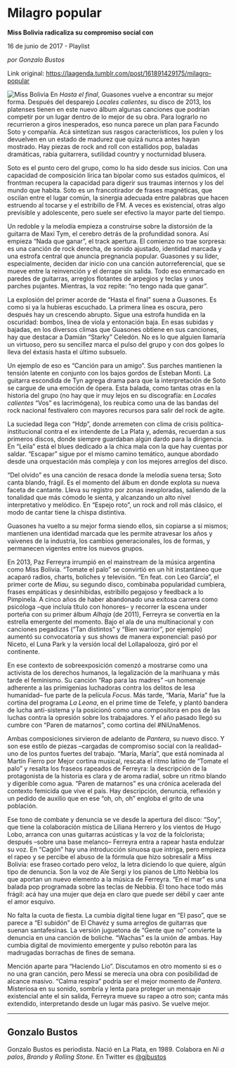 # Milagro popular

**Miss Bolivia radicaliza su compromiso social con**

16 de junio de 2017 - Playlist

_por Gonzalo Bustos_

Link original: https://laagenda.tumblr.com/post/161891429175/milagro-popular

![Miss Bolivia](https://64.media.tumblr.com/056f8beeb8396586841937eeb807a99c/tumblr_inline_pk15om4Jj71t6q87u_500.png)
En *Hasta el final*, Guasones vuelve a encontrar su mejor forma. Después del desparejo *Locales calientes*, su disco de 2013, los platenses tienen en este nuevo álbum algunas canciones que podrían competir por un lugar dentro de lo mejor de su obra. Para lograrlo no recurrieron a giros inesperados, eso nunca parece un plan para Facundo Soto y compañía. Acá sintetizan sus rasgos característicos, los pulen y los devuelven en un estado de madurez que quizá nunca antes hayan mostrado. Hay piezas de rock and roll con estallidos pop, baladas dramáticas, rabia guitarrera, sutilidad country y nocturnidad blusera. 

Soto es el punto cero del grupo, como lo ha sido desde sus inicios. Con una capacidad de composición lírica tan bipolar como sus estados químicos, el frontman recupera la capacidad para digerir sus traumas internos y los del mundo que habita. Soto es un francotirador de frases magnéticas, que oscilan entre el lugar común, la sinergia adecuada entre palabras que hacen estruendo al tocarse y el estribillo de FM. A veces es existencial, otras algo previsible y adolescente, pero suele ser efectivo la mayor parte del tiempo. 

Un redoble y la melodía empieza a construirse sobre la distorsión de la guitarra de Maxi Tym, el cerebro detrás de la profundidad sonora. Así empieza “Nada que ganar”, el track apertura. El comienzo no trae sorpresa: es una canción de rock derecha, de sonido ajustado, identidad marcada y una estrofa central que anuncia pregnancia popular. Guasones y su líder, especialmente, deciden dar inicio con una canción autorreferencial, que se mueve entre la reinvención y el derrape sin salida. Todo eso enmarcado en paredes de guitarras, arreglos flotantes de arpegios y teclas y unos parches pujantes. Mientras, la voz repite: “no tengo nada que ganar”. 

La explosión del primer acorde de “Hasta el final” suena a Guasones. Es como si ya la hubieras escuchado. La primera línea es oscura, pero después hay un crescendo abrupto. Sigue una estrofa hundida en la oscuridad: bombos, línea de viola y entonación baja. En esas subidas y bajadas, en los diversos climas que Guasones obtiene en sus canciones, hay que destacar a Damián “Starky” Celedón. No es lo que alguien llamaría un virtuoso, pero su sencillez marca el pulso del grupo y con dos golpes lo lleva del éxtasis hasta el último subsuelo. 

Un ejemplo de eso es “Canción para un amigo”. Sus parches mantienen la tensión latente en conjunto con los bajos gordos de Esteban Monti. La guitarra escondida de Tyn agrega drama para que la interpretación de Soto se cargue de una emoción de ópera. Esta balada, como tantas otras en la historia del grupo (no hay que ir muy lejos en su discografía: en *Locales calientes* “Vos” es lacrimógena), los reubica como una de las bandas del rock nacional festivalero con mayores recursos para salir del rock de agite. 

La suciedad llega con “Hdp”, donde arremeten con clima de crisis política-institucional contra el ex intendente de La Plata y, además, recuerdan a sus primeros discos, donde siempre guardaban algún dardo para la dirigencia. En “Leila” está el blues dedicado a la chica mala con la que hay cuentas por saldar. “Escapar” sigue por el mismo camino temático, aunque abordado desde una orquestación más compleja y con los mejores arreglos del disco. 

 “Del olvido” es una canción de resaca donde la melodía suena tersa; Soto canta blando, frágil. Es el momento del álbum en donde explota su nueva faceta de cantante. Lleva su registro por zonas inexploradas, saliendo de la tonalidad que más cómodo le sienta, y alcanzando un alto nivel interpretativo y melódico. En “Espejo roto”, un rock and roll más clásico, el modo de cantar tiene la chispa distintiva. 

Guasones ha vuelto a su mejor forma siendo ellos, sin copiarse a sí mismos; mantienen una identidad marcada que les permite atravesar los años y vaivenes de la industria, los cambios generacionales, los de formas, y permanecen vigentes entre los nuevos grupos. 


En 2013, Paz Ferreyra irrumpió en el mainstream de la música argentina como Miss Bolivia. “Tomate el palo” se convirtió en un hit instantáneo que acaparó radios, charts, boliches y televisión. “En feat. con Leo García”, el primer corte de *Miau*, su segundo disco, combinaba popularidad cumbiera, frases empáticas y desinhibidas, estribillo pegajoso y feedback a lo Pimpinela. A cinco años de haber abandonado una exitosa carrera como psicóloga –que incluía título con honores– y recorrer la escena under porteña con su primer álbum *Alhaja* (de 2011), Ferreyra se convertía en la estrella emergente del momento. Bajo el ala de una multinacional y con canciones pegadizas (“Tan distintos” y “Bien warrior”, por ejemplo) aumentó su convocatoria y sus shows de manera exponencial: pasó por Niceto, el Luna Park y la versión local del Lollapalooza, giró por el continente. 

En ese contexto de sobreexposición comenzó a mostrarse como una activista de los derechos humanos, la legalización de la marihuana y más tarde el feminismo. Su canción “Rap para las madres” –un homenaje adherente a las primigenias luchadoras contra los delitos de lesa humanidad– fue parte de la película *Focus*. Más tarde, “María, María” fue la cortina del programa *La Leona*, en el prime time de Telefe, y plantó bandera de lucha anti-sistema y la posicionó como una compositora en pos de las luchas contra la opresión sobre los trabajadores. Y el año pasado llegó su cumbre con “Paren de matarnos”, como cortina del #NiUnaMenos. 

Ambas composiciones sirvieron de adelanto de *Pantera*, su nuevo disco. Y son ese estilo de piezas –cargadas de compromiso social con la realidad– uno de los puntos fuertes del trabajo. “María, María”, que está nominada al Martín Fierro por Mejor cortina musical, rescata el ritmo latino de “Tomate el palo” y resalta los fraseos rapeados de Ferreyra: la descripción de la protagonista de la historia es clara y de aroma radial, sobre un ritmo blando y digerible como agua. “Paren de matarnos” es una crónica acelerada del contexto femicida que vive el país. Hay descripción, denuncia, reflexión y un pedido de auxilio que en ese “oh, oh, oh” engloba el grito de una población.

Ese tono de combate y denuncia se ve desde la apertura del disco: “Soy”, que tiene la colaboración mística de Liliana Herrero y los vientos de Hugo Lobo, arranca con unas guitarras acústicas y la voz de la folclorista; después –sobre una base melanco– Ferreyra entra a rapear hasta endulzar su voz. En “Cagón” hay una introducción sinuosa que intriga, pero empieza el rapeo y se percibe el abuso de la fórmula que hizo sobresalir a Miss Bolivia: ese fraseo cortado pero veloz, la letra diciendo lo que quiere, algún tipo de denuncia. Son la voz de Ale Sergi y los pianos de Litto Nebbia los que aportan un nuevo elemento a la música de Ferreyra. “En el mar” es una balada pop programada sobre las teclas de Nebbia. El tono hace todo más frágil: acá hay una mujer que deja en claro que puede ser débil y caer ante el amor esquivo.

No falta la cuota de fiesta. La cumbia digital tiene lugar en “El paso”, que se parece a “El subidón” de El Chavéz y suma arreglos de guitarras que suenan santafesinas. La versión juguetona de “Gente que no” convierte la denuncia en una canción de boliche. “Wachas” es la unión de ambas. Hay cumbia digital de movimiento emergente y pulso rebotón para las madrugadas borrachas de fines de semana. 

Mención aparte para “Haciendo Lio”. Discutamos en otro momento si es o no una gran canción, pero Messi se merecía una obra con posibilidad de alcance masivo. “Calma respira” podría ser el mejor momento de *Pantera*. Misteriosa en su sonido, sombría y lenta para proteger un mensaje existencial ante el sin salida, Ferreyra mueve su rapeo a otro son; canta más extendido, interpretando desde un lugar más pasivo. Se vuelve mejor. 

  




---

Gonzalo Bustos
--------------

 Gonzalo Bustos es periodista. Nació en La Plata, en 1989. Colabora en *Ni a palos*, *Brando* y *Rolling Stone*. En Twitter es [@gjbustos](https://twitter.com/gjbustos) 

